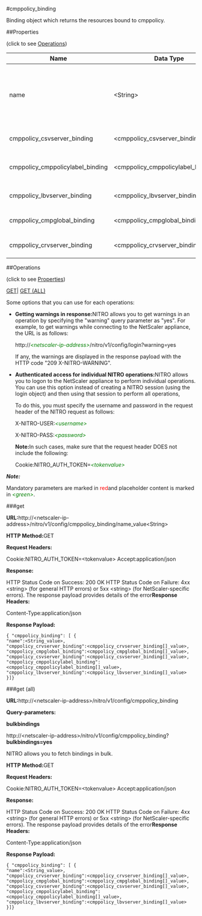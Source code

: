 #cmppolicy_binding

Binding object which returns the resources bound to cmppolicy.


##Properties 
<span>(click to see [Operations](#opera))</span>


<table><thead><tr><th>Name</th><th>Data Type</th><th>Permissions</th><th>Description</th></tr></thead><tbody><tr><td>name</td><td>&lt;String></td><td>Read-write</td><td>Name of the HTTP compression policy for which to display details.<br>Minimum length = 1</td></tr><tr><td>cmppolicy_csvserver_binding</td><td>&lt;cmppolicy_csvserver_binding[]></td><td>Read-only</td><td>csvserver that can be bound to cmppolicy.</td></tr><tr><td>cmppolicy_cmppolicylabel_binding</td><td>&lt;cmppolicy_cmppolicylabel_binding[]></td><td>Read-only</td><td>cmppolicylabel that can be bound to cmppolicy.</td></tr><tr><td>cmppolicy_lbvserver_binding</td><td>&lt;cmppolicy_lbvserver_binding[]></td><td>Read-only</td><td>lbvserver that can be bound to cmppolicy.</td></tr><tr><td>cmppolicy_cmpglobal_binding</td><td>&lt;cmppolicy_cmpglobal_binding[]></td><td>Read-only</td><td>cmpglobal that can be bound to cmppolicy.</td></tr><tr><td>cmppolicy_crvserver_binding</td><td>&lt;cmppolicy_crvserver_binding[]></td><td>Read-only</td><td>crvserver that can be bound to cmppolicy.</td></tr></tbody></table>
##Operations 
<span>(click to see [Properties](#prope))</span>


[GET]()| [GET (ALL)](#get-)


Some options that you can use for each operations:
<ul><li><p><b>Getting warnings in response:</b>NITRO allows you to get warnings in an operation by specifying the "warning" query parameter as "yes". For example, to get warnings while connecting to the NetScaler appliance, the URL is as follows:</p><p>http://<span style="color:green;font-style:italic;">&lt;netscaler-ip-address&gt;</span>/nitro/v1/config/login?warning=yes</p><p>If any, the warnings are displayed in the response payload with the HTTP code "209 X-NITRO-WARNING".</p></li><li><p><b>Authenticated access for individual NITRO operations:</b>NITRO allows you to logon to the NetScaler appliance to perform individual operations. You can use this option instead of creating a NITRO session (using the login object) and then using that session to perform all operations,</p><p>To do this, you must specify the username and password in the request header of the NITRO request as follows:</p><p>X-NITRO-USER:<span style="color:green;font-style:italic;">&lt;username&gt;</span></p><p>X-NITRO-PASS:<span style="color:green;font-style:italic;">&lt;password&gt;</span></p><p><b>Note:</b>In such cases, make sure that the request header DOES not include the following:</p><p>Cookie:NITRO_AUTH_TOKEN=<span style="color:green;font-style:italic;">&lt;tokenvalue&gt;</span></p></li></ul>



***Note:*** 
Mandatory parameters are marked in <span style="color:#FF0000;">red</span>and placeholder content is marked in <span style="color:green;font-style:italic">&lt;green&gt;</span>.

###get



<b>URL:</b>http://&lt;netscaler-ip-address&gt;/nitro/v1/config/cmppolicy_binding/name_value&lt;String&gt;
<b>HTTP Method:</b>GET
<b>Request Headers:</b>

Cookie:NITRO_AUTH_TOKEN=&lt;tokenvalue&gt;Accept:application/json

<b>Response:</b>
HTTP Status Code on Success: 200 OKHTTP Status Code on Failure: 4xx &lt;string&gt; (for general HTTP errors) or 5xx &lt;string&gt; (for NetScaler-specific errors). The response payload provides details of the error<b>Response Headers:</b>

Content-Type:application/json

<b>Response Payload: </b>```{ "cmppolicy_binding": [ {"name":<String_value>,"cmppolicy_crvserver_binding":<cmppolicy_crvserver_binding[]_value>,"cmppolicy_cmpglobal_binding":<cmppolicy_cmpglobal_binding[]_value>,"cmppolicy_csvserver_binding":<cmppolicy_csvserver_binding[]_value>,"cmppolicy_cmppolicylabel_binding":<cmppolicy_cmppolicylabel_binding[]_value>,"cmppolicy_lbvserver_binding":<cmppolicy_lbvserver_binding[]_value>}]}```



###get (all)



<b>URL:</b>http://&lt;netscaler-ip-address&gt;/nitro/v1/config/cmppolicy_binding
<b>Query-parameters:</b>
<b>bulkbindings</b>
http://&lt;netscaler-ip-address&gt;/nitro/v1/config/cmppolicy_binding?<b>bulkbindings=yes</b>
NITRO allows you to fetch bindings in bulk.



<b>HTTP Method:</b>GET
<b>Request Headers:</b>

Cookie:NITRO_AUTH_TOKEN=&lt;tokenvalue&gt;Accept:application/json

<b>Response:</b>
HTTP Status Code on Success: 200 OKHTTP Status Code on Failure: 4xx &lt;string&gt; (for general HTTP errors) or 5xx &lt;string&gt; (for NetScaler-specific errors). The response payload provides details of the error<b>Response Headers:</b>

Content-Type:application/json

<b>Response Payload: </b>```{ "cmppolicy_binding": [ {"name":<String_value>,"cmppolicy_crvserver_binding":<cmppolicy_crvserver_binding[]_value>,"cmppolicy_cmpglobal_binding":<cmppolicy_cmpglobal_binding[]_value>,"cmppolicy_csvserver_binding":<cmppolicy_csvserver_binding[]_value>,"cmppolicy_cmppolicylabel_binding":<cmppolicy_cmppolicylabel_binding[]_value>,"cmppolicy_lbvserver_binding":<cmppolicy_lbvserver_binding[]_value>}]}```



